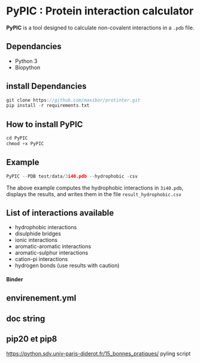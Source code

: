 # PyPIC : Protein interaction calculator 

**PyPIC** is a tool designed to calculate non-covalent interactions in a `.pdb` file.

## Dependancies
- Python 3
- Biopython

## install Dependancies

```c
git clone https://github.com/maxibor/protinter.git
pip install -r requirements.txt
```
## How to install PyPIC

```c
cd PyPIC
chmod +x PyPIC
```

## Example

```c
PyPIC --PDB test/data/3i40.pdb --hydrophobic -csv   
```

The above example computes the hydrophobic interactions in `3i40.pdb`, displays the results, and writes them in the file `result_hydrophobic.csv`

## List of interactions available

- hydrophobic interactions
- disulphide bridges
- ionic interactions
- aromatic-aromatic interactions
- aromatic-sulphur interactions
- cation-pi interactions
- hydrogen bonds (use results with caution)

#### Binder 
## envirenement.yml
## doc string
## pip20 et pip8


https://python.sdv.univ-paris-diderot.fr/15_bonnes_pratiques/
pyling script
